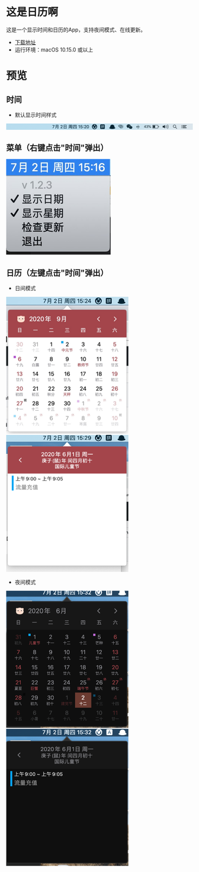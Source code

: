 # 这是日历啊
这是一个显示时间和日历的App，支持夜间模式、在线更新。
- [下载地址](https://github.com/ZzzM/LunarCalendar/releases/download/1.2.3/default.zip)
- 运行环境：macOS 10.15.0 或以上
  
# 预览
## 时间
- 默认显示时间样式
<img src="previews/date1.png">

## 菜单（右键点击"时间"弹出）

<img src="previews/date2.jpg">


## 日历（左键点击"时间"弹出）
- 日间模式

<img src="previews/cal1.png" height=370 width=330>
<img src="previews/cal2.png" height=370 width=330>

- 夜间模式

<img src="previews/cal1_dark.png" height=370 width=330>
<img src="previews/cal2_dark.png" height=370 width=330>